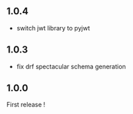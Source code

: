 1.0.4
-----
- switch jwt library to pyjwt


1.0.3
-----
- fix drf spectacular schema generation

1.0.0
----

First release !
